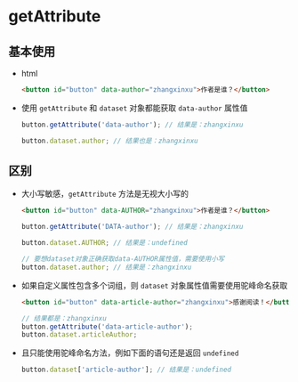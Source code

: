 # getAttribute

## 基本使用

+ html

    ```html
    <button id="button" data-author="zhangxinxu">作者是谁？</button>
    ```

+ 使用 `getAttribute` 和 `dataset` 对象都能获取 `data-author` 属性值

    ```js
    button.getAttribute('data-author'); // 结果是：zhangxinxu
    ```

    ```js
    button.dataset.author; // 结果也是：zhangxinxu
    ```

## 区别

+ 大小写敏感，`getAttribute` 方法是无视大小写的

    ```html
    <button id="button" data-AUTHOR="zhangxinxu">作者是谁？</button>
    ```

    ```js
    button.getAttribute('DATA-author'); // 结果是：zhangxinxu
    ```

    ```js
    button.dataset.AUTHOR; // 结果是：undefined

    // 要想dataset对象正确获取data-AUTHOR属性值，需要使用小写
    button.dataset.author; // 结果是：zhangxinxu
    ```

+ 如果自定义属性包含多个词组，则 `dataset` 对象属性值需要使用驼峰命名获取

    ```html
    <button id="button" data-article-author="zhangxinxu">感谢阅读！</button>
    ```

    ```js
    // 结果都是：zhangxinxu
    button.getAttribute('data-article-author');
    button.dataset.articleAuthor;
    ```

+ 且只能使用驼峰命名方法，例如下面的语句还是返回 `undefined`

    ```js
    button.dataset['article-author']; // 结果是：undefined
    ```
